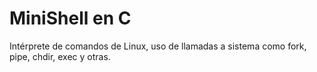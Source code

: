 # MiniShell en C
Intérprete de comandos de Linux, uso de llamadas a sistema como fork, pipe, chdir, exec y otras.
